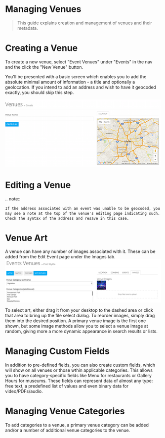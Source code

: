 # Managing Venues
> This guide explains creation and management of venues and their metadata.

# Creating a Venue
To create a new venue, select "Event Venues" under "Events" in the nav and the click the "New Venue" button.

You'll be presented with a basic screen which enables you to add the absolute minimal amount of information - a title and optionally a geolocation.  If you intend to add an address and wish to have it geocoded exactly, you should skip this step.

![Creatng a Venue](img/events_venue_create.png)

# Editing a Venue

.. note::

    If the address associated with an event was unable to be geocoded, you may see a note at the top of the venue's editing page indicating such.  Check the syntax of the address and resave in this case.

# Venue Art
A venue can have any number of images associated with it.  These can be added from the Edit Event page under the Images tab.
![Editing Venue Art](img/events_venue_images.png)

To select art, either drag it from your desktop to the dashed area or click that area to bring up the file select dialog.  To reorder images, simply drag them into the desired position.  A primary venue image is the first one shown, but some image methods allow you to select a venue image at random, giving more a more dynamic appearance in search results or lists.

# Managing Custom Fields
In addition to pre-defined fields, you can also create custom fields, which will show on all venues or those wthin applicable categories.  This allows you to have category-specific fields like Menu for restaurants or Gallery Hours for museums.  These fields can represent data of almost any type: free text, a predefined list of values and even binary data for video/PDFs/audio.

# Managing Venue Categories
To add categories to a venue, a primary venue category can be added and/or a number of additional venue categories to the venue.